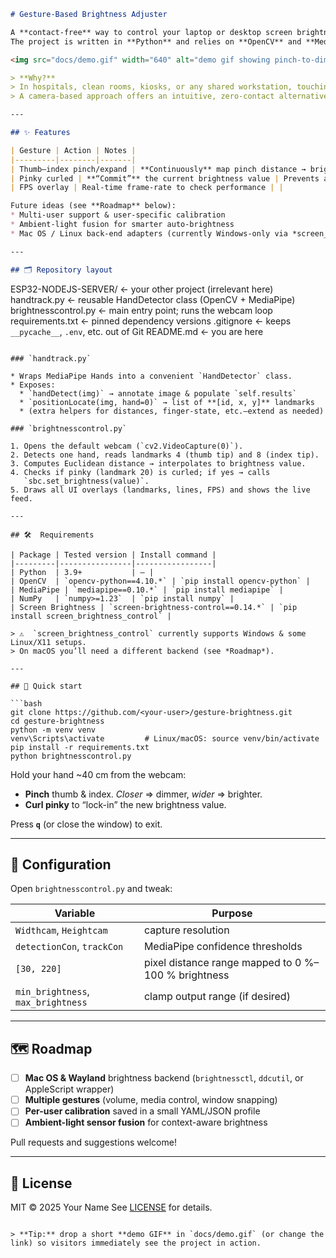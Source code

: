 ```markdown
# Gesture-Based Brightness Adjuster

A **contact-free** way to control your laptop or desktop screen brightness: simply pinch with your thumb and index finger in front of the webcam and watch the brightness adapt in real time.  
The project is written in **Python** and relies on **OpenCV** and **MediaPipe** for robust hand-tracking, plus [`screen_brightness_control`](https://pypi.org/project/screen-brightness-control/) for actually changing the back-light.

<img src="docs/demo.gif" width="640" alt="demo gif showing pinch-to-dim gesture">

> **Why?**  
> In hospitals, clean rooms, kiosks, or any shared workstation, touching function keys is inconvenient or unhygienic.  
> A camera-based approach offers an intuitive, zero-contact alternative.

---

## ✨ Features

| Gesture | Action | Notes |
|---------|--------|-------|
| Thumb–index pinch/expand | **Continuously** map pinch distance → brightness (0 % – 100 %) | Range is calibrated in code (`[30 px … 220 px]` by default) |
| Pinky curled | **“Commit”** the current brightness value | Prevents accidental changes when your hand is just passing by |
| FPS overlay | Real-time frame-rate to check performance | |

Future ideas (see **Roadmap** below):
* Multi-user support & user-specific calibration
* Ambient-light fusion for smarter auto-brightness
* Mac OS / Linux back-end adapters (currently Windows-only via *screen_brightness_control*)

---

## 🗂️ Repository layout

```

ESP32-NODEJS-SERVER/   ← your other project (irrelevant here)
handtrack.py           ← reusable HandDetector class (OpenCV + MediaPipe)
brightnesscontrol.py   ← main entry point; runs the webcam loop
requirements.txt       ← pinned dependency versions
.gitignore             ← keeps `__pycache__`, `.env`, etc. out of Git
README.md              ← you are here

````

### `handtrack.py`

* Wraps MediaPipe Hands into a convenient `HandDetector` class.
* Exposes:
  * `handDetect(img)` → annotate image & populate `self.results`
  * `positionLocate(img, hand=0)` → list of **[id, x, y]** landmarks
  * (extra helpers for distances, finger-state, etc.—extend as needed)

### `brightnesscontrol.py`

1. Opens the default webcam (`cv2.VideoCapture(0)`).
2. Detects one hand, reads landmarks 4 (thumb tip) and 8 (index tip).
3. Computes Euclidean distance → interpolates to brightness value.
4. Checks if pinky (landmark 20) is curled; if yes → calls  
   `sbc.set_brightness(value)`.
5. Draws all UI overlays (landmarks, lines, FPS) and shows the live feed.

---

## 🛠  Requirements

| Package | Tested version | Install command |
|---------|----------------|-----------------|
| Python  | 3.9+           | – |
| OpenCV  | `opencv-python==4.10.*` | `pip install opencv-python` |
| MediaPipe | `mediapipe==0.10.*` | `pip install mediapipe` |
| NumPy   | `numpy>=1.23`  | `pip install numpy` |
| Screen Brightness | `screen-brightness-control==0.14.*` | `pip install screen_brightness_control` |

> ⚠️  `screen_brightness_control` currently supports Windows & some Linux/X11 setups.  
> On macOS you’ll need a different backend (see *Roadmap*).

---

## 🚀 Quick start

```bash
git clone https://github.com/<your-user>/gesture-brightness.git
cd gesture-brightness
python -m venv venv
venv\Scripts\activate         # Linux/macOS: source venv/bin/activate
pip install -r requirements.txt
python brightnesscontrol.py
````

Hold your hand \~40 cm from the webcam:

* **Pinch** thumb & index.
  *Closer* ⇒ dimmer, *wider* ⇒ brighter.
* **Curl pinky** to “lock-in” the new brightness value.

Press **`q`** (or close the window) to exit.

---

## 🧩 Configuration

Open `brightnesscontrol.py` and tweak:

| Variable                           | Purpose                                             |
| ---------------------------------- | --------------------------------------------------- |
| `Widthcam`, `Heightcam`            | capture resolution                                  |
| `detectionCon`, `trackCon`         | MediaPipe confidence thresholds                     |
| `[30, 220]`                        | pixel distance range mapped to 0 %–100 % brightness |
| `min_brightness`, `max_brightness` | clamp output range (if desired)                     |

---

## 🗺  Roadmap

* [ ] **Mac OS & Wayland** brightness backend
  (`brightnessctl`, `ddcutil`, or AppleScript wrapper)
* [ ] **Multiple gestures** (volume, media control, window snapping)
* [ ] **Per-user calibration** saved in a small YAML/JSON profile
* [ ] **Ambient-light sensor fusion** for context-aware brightness

Pull requests and suggestions welcome!

---

## 📝 License

MIT © 2025 Your Name
See [LICENSE](LICENSE) for details.

```

> **Tip:** drop a short **demo GIF** in `docs/demo.gif` (or change the link) so visitors immediately see the project in action.
```
